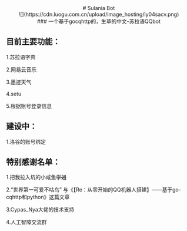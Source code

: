 <center>
  # Sulania Bot
</center>

<center>
  ![](https://cdn.luogu.com.cn/upload/image_hosting/ly04sacv.png)
</center>

<center>
  ### 一个基于gocqhttp的，生草的中文-苏拉语QQbot
</center>

## 目前主要功能：

1.苏拉语字典

2.网易云音乐

3.墨迹天气

4.setu

5.根据账号登录信息

## 建设中：

1.洛谷的账号绑定

## 特别感谢名单：

1.把我拉入坑的小咸鱼~~学姐~~

2.“世界第一可爱不咕鸟” 与《【Re：从零开始的QQ机器人搭建】——基于go-cqhttp和python》这篇文章

3.Cypas_Nya大佬的技术支持

4.人工智障交流群
